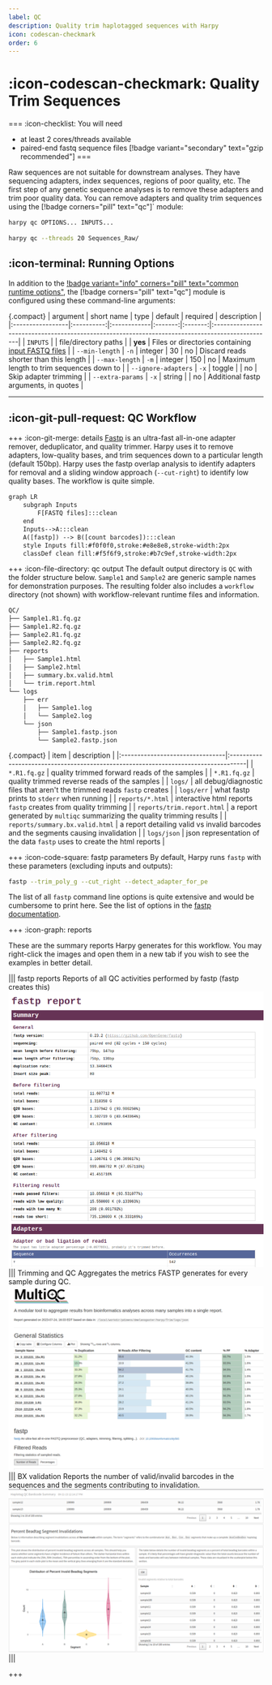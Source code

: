 ```yaml
---
label: QC
description: Quality trim haplotagged sequences with Harpy
icon: codescan-checkmark
order: 6
---
```


# :icon-codescan-checkmark: Quality Trim Sequences
===  :icon-checklist: You will need
- at least 2 cores/threads available
- paired-end fastq sequence files [!badge variant="secondary" text="gzip recommended"]
===

Raw sequences are not suitable for downstream analyses. They have sequencing adapters,
index sequences, regions of poor quality, etc. The first step of any genetic sequence
analyses is to remove these adapters and trim poor quality data. You can remove adapters
and quality trim sequences using the [!badge corners="pill" text="qc"]` module:

```bash usage
harpy qc OPTIONS... INPUTS...
```

```bash example
harpy qc --threads 20 Sequences_Raw/ 
```

## :icon-terminal: Running Options
In addition to the [!badge variant="info" corners="pill" text="common runtime options"](/commonoptions.md), the [!badge corners="pill" text="qc"] module is configured using these command-line arguments:

{.compact}
| argument         | short name | type        | default | required | description                                                                                     |
|:-----------------|:----------:|:------------|:-------:|:-------:|:------------------------------------------------------------------------------------------------|
| `INPUTS`         |            | file/directory paths  |         | **yes**  | Files or directories containing [input FASTQ files](/commonoptions.md#input-arguments)     |
| `--min-length`   |    `-n`    | integer     |   30    |    no   | Discard reads shorter than this length                                                          |
| `--max-length`   |    `-m`    | integer     |   150   |    no   | Maximum length to trim sequences down to                                                        |
| `--ignore-adapters` | `-x`    | toggle      |         |    no   | Skip adapter trimming                                                                           |
| `--extra-params` |    `-x`    | string      |         |    no   | Additional fastp arguments, in quotes                                                           |

---
## :icon-git-pull-request: QC Workflow
+++ :icon-git-merge: details
[Fastp](https://github.com/OpenGene/fastp) is an ultra-fast all-in-one adapter remover, deduplicator, 
and quality trimmer. Harpy uses it to remove adapters, low-quality bases, and trim sequences down to a particular
length (default 150bp). Harpy uses the fastp overlap analysis to identify adapters for removal and a sliding window
approach (`--cut-right`) to identify low quality bases. The workflow is quite simple.

```mermaid
graph LR
    subgraph Inputs
        F[FASTQ files]:::clean
    end
    Inputs-->A:::clean
    A([fastp]) --> B([count barcodes]):::clean
    style Inputs fill:#f0f0f0,stroke:#e8e8e8,stroke-width:2px
    classDef clean fill:#f5f6f9,stroke:#b7c9ef,stroke-width:2px
```

+++ :icon-file-directory: qc output
The default output directory is `QC` with the folder structure below. `Sample1` and `Sample2` are generic sample names for demonstration purposes. 
The resulting folder also includes a `workflow` directory (not shown) with workflow-relevant runtime files and information.
```
QC/
├── Sample1.R1.fq.gz
├── Sample1.R2.fq.gz
├── Sample2.R1.fq.gz
├── Sample2.R2.fq.gz
├── reports
│   ├── Sample1.html
│   ├── Sample2.html
│   ├── summary.bx.valid.html
│   └── trim.report.html
└── logs
    ├── err
    │   ├── Sample1.log
    │   └── Sample2.log
    └── json
        ├── Sample1.fastp.json
        └── Sample2.fastp.json
```
{.compact}
| item                            | description                                                                        |
|:--------------------------------|:-----------------------------------------------------------------------------------|
| `*.R1.fq.gz`                    | quality trimmed forward reads of the samples                                       |
| `*.R1.fq.gz`                    | quality trimmed reverse reads of the samples                                       |
| `logs/`                         | all debug/diagnostic files that aren't the trimmed reads `fastp` creates           |
| `logs/err`                      | what fastp prints to `stderr` when running                                         |
| `reports/*.html`                | interactive html reports `fastp` creates from quality trimming                     |
| `reports/trim.report.html`      | a report generated by `multiqc` summarizing the quality trimming results           |
| `reports/summary.bx.valid.html` | a report detailing valid vs invalid barcodes and the segments causing invalidation |
| `logs/json`                     | json representation of the data `fastp` uses to create the html reports            |

+++ :icon-code-square: fastp parameters
By default, Harpy runs `fastp` with these parameters (excluding inputs and outputs):
```bash
fastp --trim_poly_g --cut_right --detect_adapter_for_pe
```

The list of all `fastp` command line options is quite extensive and would
be cumbersome to print here. See the list of options in the [fastp documentation](https://github.com/OpenGene/fastp).

+++ :icon-graph: reports

These are the summary reports Harpy generates for this workflow. You may right-click
the images and open them in a new tab if you wish to see the examples in better detail.

||| fastp reports
Reports of all QC activities performed by fastp (fastp creates this)
![reports/trim.report.html](/static/report_trim_fastp.png)
||| Trimming and QC
Aggregates the metrics FASTP generates for every sample during QC.
![reports/trim.report.html](/static/report_trim_aggregate.png)
||| BX validation
Reports the number of valid/invalid barcodes in the sequences and the segments contributing to invalidation.
![reports/summary.bx.valid.html](/static/report_align_bxstats.png)
|||

+++
